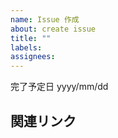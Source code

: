 ```yaml
---
name: Issue 作成
about: create issue
title: ""
labels:
assignees:
---
```


<!-- スプレッドシートに記録するかどうか（ y , n ）: [y] -->

完了予定日 yyyy/mm/dd

## 関連リンク
